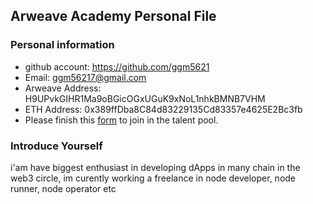 ## Arweave Academy Personal File

### Personal information

- github account: https://github.com/ggm5621
- Email: ggm56217@gmail.com
- Arweave Address: H9UPvkGIHR1Ma9oBGicOGxUGuK9xNoL1nhkBMNB7VHM
- ETH Address: 0x389ffDba8C84d83229135Cd83357e4625E2Bc3fb
- Please finish this [form](https://docs.google.com/forms/d/e/1FAIpQLSfWA5fIIcBgmRppm3jNz5vmf9Mai_QMVil-2pO4r7YKn_Zhtw/viewform?usp=sf_link) to join in the talent pool.

### Introduce Yourself
 i'am have biggest enthusiast in developing dApps in many chain in the web3 circle, im curently working a freelance in node developer, node runner, node operator etc